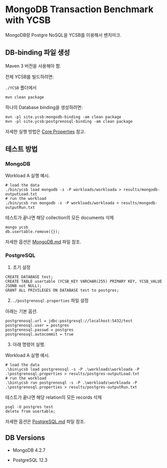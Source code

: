 # MongoDB Transaction Benchmark with YCSB

MongoDB랑 Postgre NoSQL을 YCSB를 이용해서 벤치마크.

## DB-binding 파일 생성

Maven 3 버전을 사용해야 함.

전체 YCSB를 빌드하려면:

`./YCSB` 폴더에서

```shell
mvn clean package
```

하나의 Database binding을 생성하려면:

```shell
mvn -pl site.ycsb:mongodb-binding -am clean package
mvn -pl site.ycsb:postgrenosql-binding -am clean package
```

자세한 실행 방법은 [Core Properties](https://github.com/brianfrankcooper/YCSB/wiki/Core-Properties) 참고.

## 테스트 방법

### MongoDB

Workload A 실행 예시.

```shell
# load the data
./bin/ycsb load mongodb -s -P workloads/workloada > results/mongodb-outputLoad.txt
# run the workload
./bin/ycsb run mongodb -s -P workloads/workloada > results/mongodb-outputRun.txt
```

테스트가 끝나면 해당 collection의 모든 documents 삭제

```shell
mongo ycsb
db.usertable.remove({});
```

자세한 옵션은 [MongoDB.md](https://github.com/hyunjinjeong/mongodb-transaction-benchmark/blob/master/MongoDB.md) 파일 참조.

### PostgreSQL

1. 초기 설정

```postgresql
CREATE DATABASE test;
CREATE TABLE usertable (YCSB_KEY VARCHAR(255) PRIMARY KEY, YCSB_VALUE JSONB not NULL);
GRANT ALL PRIVILEGES ON DATABASE test to postgres;
```

2. `./postgrenosql.properties` 파일 설정

아래는 기본 옵션.

```config
postgrenosql.url = jdbc:postgresql://localhost:5432/test
postgrenosql.user = postgres
postgrenosql.passwd = postgres
postgrenosql.autocommit = true
```

3. 아래 명령어 실행.

Workload A 실행 예시.

```shell
# load the data
.\bin\ycsb load postgrenosql -s -P .\workloads\workloada -P .\postgrenosql.properties > results/postgres-outputLoad.txt
# run the workload
.\bin\ycsb run postgrenosql -s -P .\workloads\workloada -P .\postgrenosql.properties > results/postgres-outputRun.txt
```

테스트가 끝나면 해당 relation의 모든 records 삭제

```shell
psql -U postgres test
delete from usertable;
```

자세한 옵션은 [PostgreSQL.md](https://github.com/hyunjinjeong/mongodb-transaction-benchmark/blob/master/PostgreSQL.md) 파일 참조.

## DB Versions

- MongoDB 4.2.7

- PostgreSQL 12.3
